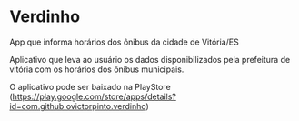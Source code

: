 # Verdinho
App que informa horários dos ônibus da cidade de Vitória/ES

Aplicativo que leva ao usuário os dados disponibilizados pela prefeitura de vitória com os horários dos ônibus municipais.

O aplicativo pode ser baixado na PlayStore (https://play.google.com/store/apps/details?id=com.github.ovictorpinto.verdinho)
